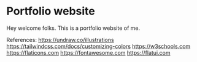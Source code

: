 # Portfolio website

Hey welcome folks. 
This is a portfolio website of me.

References:
https://undraw.co/illustrations
https://tailwindcss.com/docs/customizing-colors
https://w3schools.com
https://flaticons.com
https://fontawesome.com
https://flatui.com